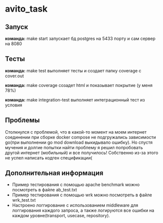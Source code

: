 # avito_task

## Запуск 

**команда:** make start
запускает бд postgres на 5433 порту и сам сервер на 8080

## Тесты

**команда:** make test
выполняет тесты и создает папку coverage с cover.out

**команда:** make coverage 
созадет html и показывает покрытие (у меня 78%)

**команда:** make integration-test
выполняет интеграционный тест из условия

## Проблемы

Столкнулся с проблемой, что в какой-то момент на моем интернет соединении при сборке docker compose не подгружались зависимости go(при выполнении go mod download выкидывало ошибку). Но спустя мучения и долгие попытки найти проблему я решил попробовать другой интернет (мобильный) и все получилось!
Собственно из-за этого не успел написать кодген спецификации(

## Дополнительная информация

+ Пример тестирования с помощью apache benchmark можно посмотреть в файле ab_test.txt
+ Пример тестирования с помощью wrk можно посмотреть в файле wrk_test.txt
+ Настроено логгирование с использованием middleware для логгирования каждого запроса, а также логируются все ошибки на каждом уровне(transport, usecase, repository).